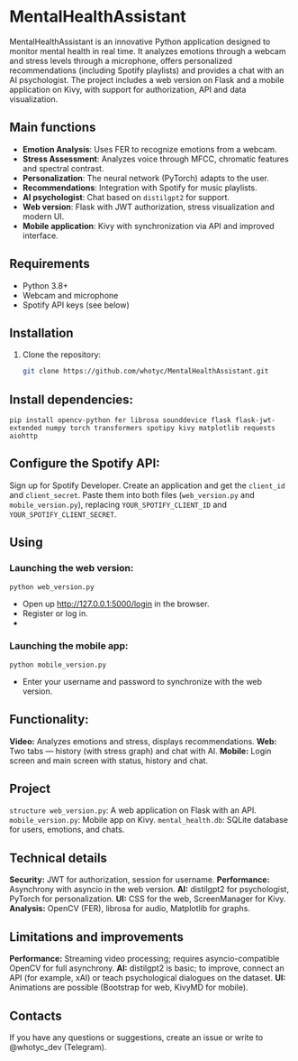 # MentalHealthAssistant

MentalHealthAssistant is an innovative Python application designed to monitor mental health in real time. It analyzes emotions through a webcam and stress levels through a microphone, offers personalized recommendations (including Spotify playlists) and provides a chat with an AI psychologist. The project includes a web version on Flask and a mobile application on Kivy, with support for authorization, API and data visualization.

## Main functions
- **Emotion Analysis**: Uses FER to recognize emotions from a webcam.
- **Stress Assessment**: Analyzes voice through MFCC, chromatic features and spectral contrast.
- **Personalization**: The neural network (PyTorch) adapts to the user.
- **Recommendations**: Integration with Spotify for music playlists.
- **AI psychologist**: Chat based on `distilgpt2` for support.
- **Web version**: Flask with JWT authorization, stress visualization and modern UI.
- **Mobile application**: Kivy with synchronization via API and improved interface.

## Requirements
- Python 3.8+
- Webcam and microphone
- Spotify API keys (see below)

## Installation
1. Clone the repository:
   ```bash
   git clone https://github.com/whotyc/MentalHealthAssistant.git


## Install dependencies:
   ```pip install opencv-python fer librosa sounddevice flask flask-jwt-extended numpy torch transformers spotipy kivy matplotlib requests aiohttp```

## Configure the Spotify API:
Sign up for Spotify Developer.
Create an application and get the `client_id` and `client_secret`.
Paste them into both files (`web_version.py` and `mobile_version.py`), replacing `YOUR_SPOTIFY_CLIENT_ID` and `YOUR_SPOTIFY_CLIENT_SECRET`.

## Using
### Launching the web version:
`python web_version.py`
- Open up http://127.0.0.1:5000/login in the browser.
- Register or log in.
- 
### Launching the mobile app:
`python mobile_version.py`
- Enter your username and password to synchronize with the web version.

## Functionality:
**Video:** Analyzes emotions and stress, displays recommendations.
**Web:** Two tabs — history (with stress graph) and chat with AI.
**Mobile:** Login screen and main screen with status, history and chat.

## Project
`structure web_version.py`: A web application on Flask with an API.
`mobile_version.py`: Mobile app on Kivy.
`mental_health.db`: SQLite database for users, emotions, and chats.

## Technical details
**Security:** JWT for authorization, session for username.
**Performance:** Asynchrony with asyncio in the web version.
**AI:** distilgpt2 for psychologist, PyTorch for personalization.
**UI:** CSS for the web, ScreenManager for Kivy.
**Analysis:** OpenCV (FER), librosa for audio, Matplotlib for graphs.

## Limitations and improvements
**Performance:** Streaming video processing; requires asyncio-compatible OpenCV for full asynchrony.
**AI:** distilgpt2 is basic; to improve, connect an API (for example, xAI) or teach psychological dialogues on the dataset.
**UI:** Animations are possible (Bootstrap for web, KivyMD for mobile).

## Contacts
If you have any questions or suggestions, create an issue or write to @whotyc_dev (Telegram).
